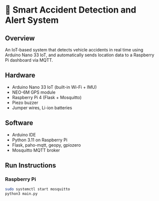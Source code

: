 # 🚨 Smart Accident Detection and Alert System

## Overview
An IoT-based system that detects vehicle accidents in real time using Arduino Nano 33 IoT, and automatically sends location data to a Raspberry Pi dashboard via MQTT.

## Hardware
- Arduino Nano 33 IoT (built-in Wi-Fi + IMU)
- NEO-6M GPS module
- Raspberry Pi 4 (Flask + Mosquitto)
- Piezo buzzer
- Jumper wires, Li-ion batteries

## Software
- Arduino IDE
- Python 3.11 on Raspberry Pi
- Flask, paho-mqtt, geopy, gpiozero
- Mosquitto MQTT broker

## Run Instructions
### Raspberry Pi
```bash
sudo systemctl start mosquitto
python3 main.py
